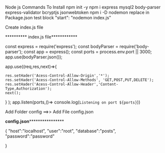 Node js Commands
  To Install 
  npm init -y
  npm i express mysql2 body-parser express-validator bcryptjs jsonwebtoken
  npm i -D nodemon
  replace  in Package.json  test block
  "start": "nodemon index.js"

  Create index.js file 

  ********** index.js file************
  
const express = require('express');
const bodyParser = require('body-parser');
const app = express();
const ports  = process.env.port || 3000;
app.use(bodyParser.json());

app.use((req,res,next)=>{

    res.setHader('Acess-Control-Allow-Origin','*');
    res.setHader('Acess-Control-Allow-Methods', 'GET,POST,PUT,DELETE');
    res.setHader('Acess-Control-Allow-Header','Content-Type,Authorization');
    next();


} );
app.listen(ports,()=> console.log(`Listening on port ${ports}`))


Add Folder config ==>> Add File config.json

**************************config.json******************************************

{
    "host":"localhost",
    "user":"root",
    "database":"posts",
    "password":"password"

    
}


